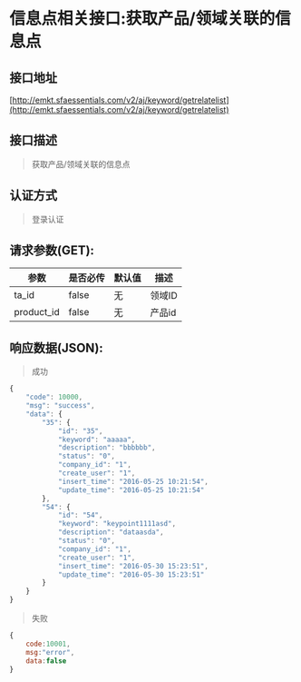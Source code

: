 # 信息点相关接口:获取产品/领域关联的信息点
## 接口地址

[http://emkt.sfaessentials.com/v2/aj/keyword/getrelatelist](http://emkt.sfaessentials.com/v2/aj/keyword/getrelatelist)

## 接口描述

> 获取产品/领域关联的信息点

## 认证方式

> 登录认证

## 请求参数(GET):

| 参数 | 是否必传 | 默认值 |  描述 | 
| ---- | ----- | ----- | ----- | 
|ta_id |false | 无| 领域ID|
| product_id | false | 无 | 产品id | 


## 响应数据(JSON):
> 成功

```javascript
{
    "code": 10000,
    "msg": "success",
    "data": {
        "35": {
            "id": "35",
            "keyword": "aaaaa",
            "description": "bbbbbb",
            "status": "0",
            "company_id": "1",
            "create_user": "1",
            "insert_time": "2016-05-25 10:21:54",
            "update_time": "2016-05-25 10:21:54"
        },
        "54": {
            "id": "54",
            "keyword": "keypoint1111asd",
            "description": "dataasda",
            "status": "0",
            "company_id": "1",
            "create_user": "1",
            "insert_time": "2016-05-30 15:23:51",
            "update_time": "2016-05-30 15:23:51"
        }
    }
}
```
> 失败 

```javascript
{
    code:10001,
    msg:"error",
    data:false
}
```
